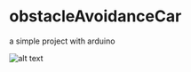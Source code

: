# obstacleAvoidanceCar
a simple project with arduino

![alt text](https://drive.google.com/file/d/17X-Szo5wlrZ2_CbgAhV-41XWd3yNhJsQ/view?usp=sharing)

